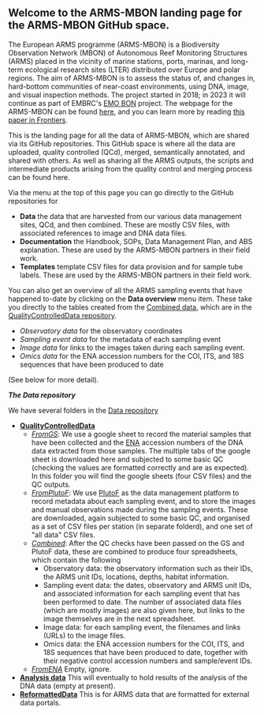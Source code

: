 ## Welcome to the ARMS-MBON landing page for the ARMS-MBON GitHub space. 

The European ARMS programme (ARMS-MBON) is a Biodiversity Observation Network (MBON) of Autonomous Reef Monitoring Structures (ARMS) placed in the vicinity of marine stations, ports, marinas, and long-term ecological research sites (LTER) distributed over Europe and polar regions. The aim of ARMS-MBON is to assess the status of, and changes in, hard-bottom communities of near-coast environments, using DNA, image, and visual inspection methods. The project started in 2018; in 2023 it will continue as part of EMBRC's [EMO BON](https://www.embrc.eu/emo-bon) project. The webpage for the ARMS-MBON can be found [here](https://arms-mbon.org/), and you can learn more by reading [this paper in Frontiers](https://www.frontiersin.org/articles/10.3389/fmars.2020.572680/full).  

This is the landing page for all the data of ARMS-MBON, which are shared via its GitHub repositories. This GitHub space is where all the data are uploaded, quality controlled (QCd), merged, semantically annotated, and shared with others. As well as sharing all the ARMS outputs, the scripts and intermediate products arising from the quality control and merging process can be found here. 

Via the menu at the top of this page you can go directly to the GitHub repositories for 
- **Data** the data that are harvested from our various data management sites, QCd, and then combined. These are mostly CSV files, with associated references to image and DNA data files.
- **Documentation** the Handbook, SOPs, Data Management Plan, and ABS explanation. These are used by the ARMS-MBON partners in their field work.
- **Templates** template CSV files for data provision and for sample tube labels. These are used by the ARMS-MBON partners in their field work.

You can also get an overview of all the ARMS sampling events that have happened to-date by clicking on the **Data overview** menu item. These take you directly to the tables created from the [Combined data](https://github.com/arms-mbon/Data/tree/main/QualityControlledData/Combined), which are in the [QualityControlledData repository](https://github.com/arms-mbon/Data/tree/main/QualityControlledData).  
- _Observatory data_ for the observatory coordinates
- _Sampling event data_ for the metadata of each sampling event
- _Image data_ for links to the images taken during each sampling event.
- _Omics data_ for the ENA accession numbers for the COI, ITS, and 18S sequences that have been produced to date 

(See below for more detail).

***The Data repository***

We have several folders in the [Data repository](https://github.com/arms-mbon/Data)
- [**QualityControlledData**](https://github.com/arms-mbon/Data/tree/main/QualityControlledData)
  - [_FromGS_](https://github.com/arms-mbon/Data/tree/main/QualityControlledData/FromGS): We use a google sheet to record the material samples that have been collected and the [ENA](https://www.ebi.ac.uk/ena/browser/) accession numbers of the DNA data extracted from those samples. The multiple tabs of the google sheet is downloaded here and subjected to some basic QC (checking the values are formatted correctly and are as expected). In this folder you will find the google sheets (four CSV files) and the QC outputs. 
  - [_FromPlutoF_](https://github.com/arms-mbon/Data/tree/main/QualityControlledData/FromPlutoF): We use [PlutoF](https://plutof.ut.ee/en) as the data management platform to record metadata about each sampling event, and to store the images and manual observations made during the sampling events. These are downloaded, again subjected to some basic QC, and organised as a set of CSV files per station (in separate folderd), and one set of "all data" CSV files.
  - [_Combined_](https://github.com/arms-mbon/Data/tree/main/QualityControlledData/Combined): After the QC checks have been passed on the GS and PlutoF data, these are combined to produce four spreadsheets, which contain the following
    - Observatory data: the observatory information such as their IDs, the ARMS unit IDs, locations, depths, habitat information.
    - Sampling event data: the dates, observatory and ARMS unit IDs, and associated information for each sampling event that has been performed to date. The number of associated data files (which are mostly images) are also given here, but links to the image themselves are in the next spreadsheet.
    - Image data: for each sampling event, the filenames and links (URLs) to the image files.
    - Omics data: the ENA accession numbers for the COI, ITS, and 18S sequences that have been produced to date, together with their negative control accession numbers and sample/event IDs.
  - [_FromENA_](https://github.com/arms-mbon/Data/tree/main/QualityControlledData/FromENA) Empty, ignore. 
- [**Analysis data**](https://github.com/arms-mbon/Data/tree/main/AnalysisData) This will eventually to hold results of the analysis of the DNA data (empty at present).
- [**ReformattedData**]() This is for ARMS data that are formatted for external data portals.

